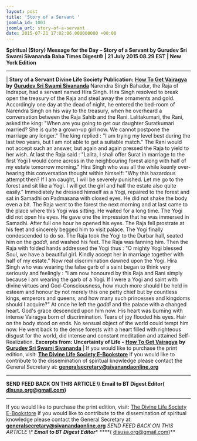 ```yaml
---
layout: post
title: 'Story of a Servant '
joomla_id: 1001
joomla_url: story-of-a-servant
date: 2015-07-21 17:02:06.000000000 +00:00
---
```

**Spiritual (Story) Message for the Day – Story of a Servant by Gurudev Sri Swami Sivananda**
 **Baba Times Digest© | 21 July 2015 08.29 EST | New York Edition**
* * *
| 
**Story of a Servant**
**Divine Life Society Publication:** [**How To Get Vairagya**](http://www.dlshq.org/download/vairagya.htm#_VPID_45) **by** [**Gurudev Sri Swami Sivananda**](http://www.dlshq.org/saints/siva.htm)
Narendra Singh Bahadur, the Raja of Indrapur, had a servant named Hira Singh. Hira Singh resolved to break open the treasury of the Raja and steal away the ornaments and gold. Accordingly one day at the dead of night, he entered the bed-room of Narendra Singh on his way to the treasury, when he overheard a conversation between the Raja Sahib and the Rani. Lalitakumari, the Rani, asked the king: "When are you going to get our daughter Suratkumari married? She is quite a grown-up girl now. We cannot postpone the marriage any longer." The king replied : "I am trying my level best during the last two years, but I am not able to get a suitable match." The Rani would not accept such an answer, but again and again pressed the Raja to yield to her wish. At last the Raja said : "Lalita, I shall offer Surat in marriage to the first Yogi I would come across in the neighbouring forest along with half of my estate tomorrow morning."
Hira Singh who was all the while keenly over-hearing this conversation thought within himself: "Why this hazardous attempt then? If I am caught, I will be severely punished. Let me go to the forest and sit like a Yogi. I will get the girl and half the estate also quite easily." Immediately he dressed himself as a Yogi, repaired to the forest and sat in Samadhi on Padmasana with closed eyes. He did not shake the body even a bit. The Raja went to the forest the next morning and at last came to the place where this Yogi was sitting. He waited for a long time. The Yogi did not open his eyes. He gave one the impression that he was immersed in Samadhi. After full one hour he opened his eyes. The Raja fell prostrate at his feet and sincerely begged him to visit palace. The Yogi finally condescended to do so.
The Raja took the Yogi to the Durbar hall, seated him on the _gaddi,_ and washed his feet. The Raja was fanning him. Then the Raja with folded hands addressed the Yogi thus : "O mighty Yogi blessed Soul, we have a beautiful girl. Kindly accept her in marriage together with half of my estate." Now real discrimination dawned upon the Yogi. Hira Singh who was wearing the false garb of a saint began to think very seriously and feelingly : "I am now honoured by this Raja and Rani simply because I am wearing the garb of a Yogi. If I were a Yogi and saint with divine virtues and God-Consciousness, how much more should I be held in esteem and honour by not merely this one petty chief but by countless kings, emperors and queens, and how many such princesses and kingdoms should I acquire?" At once he left the _gaddi_ and the palace with a changed heart. God's grace descended upon him now. His heart was burning with intense Vairagya born of discrimination. Tears of joy flooded his eyes. Hair on the body stood on ends. No sensual object of the world could tempt him now. He went back to the dense forests with a heart filled with righteous disgust for the world, did intense and constant meditation and attained Self-Realization.
**Excerpts from:**  **Uncertainty of Life -** [**How To Get Vairagya**](http://www.dlshq.org/download/vairagya.htm#_VPID_45) **by** [**Gurudev Sri Swami Sivananda**](http://www.dlshq.org/saints/siva.htm)
 |
If you would like to purchase the print edition, visit: **[The Divine Life Society E-Bookstore](http://www.dlshq.org/download/download.htm)**
If you would like to contribute to the dissemination of spiritual knowledge please contact the General Secretary at: [](mailto:%20%3Cscript%20type=%27text/javascript%27%3E%20%3C%21--%20var%20prefix%20=%20%27ma%27%20+%20%27il%27%20+%20%27to%27;%20var%20path%20=%20%27hr%27%20+%20%27ef%27%20+%20%27=%27;%20var%20addy57016%20=%20%27generalsecretary%27%20+%20%27@%27;%20addy57016%20=%20addy57016%20+%20%27sivanandaonline%27%20+%20%27.%27%20+%20%27org%27;%20document.write%28%27%3Ca%20%27%20+%20path%20+%20%27%5C%27%27%20+%20prefix%20+%20%27:%27%20+%20addy57016%20+%20%27%5C%27%3E%27%29;%20document.write%28addy57016%29;%20document.write%28%27%3C%5C/a%3E%27%29;%20//--%3E%5Cn%20%3C/script%3E%3Cscript%20type=%27text/javascript%27%3E%20%3C%21--%20document.write%28%27%3Cspan%20style=%5C%27display:%20none;%5C%27%3E%27%29;%20//--%3E%20%3C/script%3EThis%20email%20address%20is%20being%20protected%20from%20spambots.%20You%20need%20JavaScript%20enabled%20to%20view%20it.%20%3Cscript%20type=%27text/javascript%27%3E%20%3C%21--%20document.write%28%27%3C/%27%29;%20document.write%28%27span%3E%27%29;%20//--%3E%20%3C/script%3E?subject=Contribution%20to%20Dissemination%20of%20Spiritual%20Knowledge) **generalsecretary@sivanandaonline.org**
****
**SEND FEED BACK ON THIS ARTICLE \\\ Email to BT Digest Editor[](mailto:%20%3Cscript%20type=%27text/javascript%27%3E%20%3C%21--%20var%20prefix%20=%20%27ma%27%20+%20%27il%27%20+%20%27to%27;%20var%20path%20=%20%27hr%27%20+%20%27ef%27%20+%20%27=%27;%20var%20addy72654%20=%20%27dlsusa.org%27%20+%20%27@%27;%20addy72654%20=%20addy72654%20+%20%27gmail%27%20+%20%27.%27%20+%20%27com%27;%20document.write%28%27%3Ca%20%27%20+%20path%20+%20%27%5C%27%27%20+%20prefix%20+%20%27:%27%20+%20addy72654%20+%20%27%5C%27%3E%27%29;%20document.write%28addy72654%29;%20document.write%28%27%3C%5C/a%3E%27%29;%20//--%3E%5Cn%20%3C/script%3E%3Cscript%20type=%27text/javascript%27%3E%20%3C%21--%20document.write%28%27%3Cspan%20style=%5C%27display:%20none;%5C%27%3E%27%29;%20//--%3E%20%3C/script%3EThis%20email%20address%20is%20being%20protected%20from%20spambots.%20You%20need%20JavaScript%20enabled%20to%20view%20it.%20%3Cscript%20type=%27text/javascript%27%3E%20%3C%21--%20document.write%28%27%3C/%27%29;%20document.write%28%27span%3E%27%29;%20//--%3E%20%3C/script%3E?subject=DLS%20Posts)( [dlsusa.org@gmail.com](mailto:dlsusa.org@gmail.com))**
* * *
  
If you would like to purchase the print edition, visit: [The Divine Life Society E-Bookstore](http://www.dlshq.org/download/download.htm)
If you would like to contribute to the dissemination of spiritual knowledge please contact the General Secretary at: **[generalsecretary@sivanandaonline.org](mailto:generalsecretary@sivanandaonline.org)**
**SEND FEED BACK ON THIS ARTICLE \\\**  **Email to BT Digest Editor**** [](mailto:%20%3Cscript%20type=%27text/javascript%27%3E%20%3C%21--%20var%20prefix%20=%20%27ma%27%20+%20%27il%27%20+%20%27to%27;%20var%20path%20=%20%27hr%27%20+%20%27ef%27%20+%20%27=%27;%20var%20addy72654%20=%20%27dlsusa.org%27%20+%20%27@%27;%20addy72654%20=%20addy72654%20+%20%27gmail%27%20+%20%27.%27%20+%20%27com%27;%20document.write%28%27%3Ca%20%27%20+%20path%20+%20%27%5C%27%27%20+%20prefix%20+%20%27:%27%20+%20addy72654%20+%20%27%5C%27%3E%27%29;%20document.write%28addy72654%29;%20document.write%28%27%3C%5C/a%3E%27%29;%20//--%3E%5Cn%20%3C/script%3E%3Cscript%20type=%27text/javascript%27%3E%20%3C%21--%20document.write%28%27%3Cspan%20style=%5C%27display:%20none;%5C%27%3E%27%29;%20//--%3E%20%3C/script%3EThis%20email%20address%20is%20being%20protected%20from%20spambots.%20You%20need%20JavaScript%20enabled%20to%20view%20it.%20%3Cscript%20type=%27text/javascript%27%3E%20%3C%21--%20document.write%28%27%3C/%27%29;%20document.write%28%27span%3E%27%29;%20//--%3E%20%3C/script%3E?subject=DLS%20Posts)****( [dlsusa.org@gmail.com](mailto:dlsusa.org@gmail.com))**  
